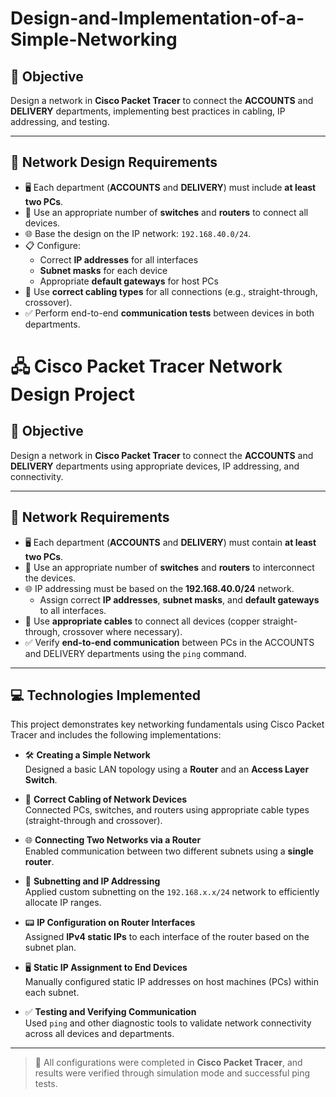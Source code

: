 # Design-and-Implementation-of-a-Simple-Networking


## 📘 Objective

Design a network in **Cisco Packet Tracer** to connect the **ACCOUNTS** and **DELIVERY** departments, implementing best practices in cabling, IP addressing, and testing.

---

## 🧩 Network Design Requirements

- 🖥️ Each department (**ACCOUNTS** and **DELIVERY**) must include **at least two PCs**.
- 🧷 Use an appropriate number of **switches** and **routers** to connect all devices.
- 🌐 Base the design on the IP network: `192.168.40.0/24`.
- 📋 Configure:
  - Correct **IP addresses** for all interfaces
  - **Subnet masks** for each device
  - Appropriate **default gateways** for host PCs
- 🔌 Use **correct cabling types** for all connections (e.g., straight-through, crossover).
- ✅ Perform end-to-end **communication tests** between devices in both departments.


# 🖧 Cisco Packet Tracer Network Design Project

## 📘 Objective

Design a network in **Cisco Packet Tracer** to connect the **ACCOUNTS** and **DELIVERY** departments using appropriate devices, IP addressing, and connectivity.

---

## 🧩 Network Requirements

- 🖥️ Each department (**ACCOUNTS** and **DELIVERY**) must contain **at least two PCs**.
- 📶 Use an appropriate number of **switches** and **routers** to interconnect the devices.
- 🌐 IP addressing must be based on the **192.168.40.0/24** network.
  - Assign correct **IP addresses**, **subnet masks**, and **default gateways** to all interfaces.
- 🔌 Use **appropriate cables** to connect all devices (copper straight-through, crossover where necessary).
- ✅ Verify **end-to-end communication** between PCs in the ACCOUNTS and DELIVERY departments using the `ping` command.

---

## 💻 Technologies Implemented

This project demonstrates key networking fundamentals using Cisco Packet Tracer and includes the following implementations:

- 🛠️ **Creating a Simple Network**  
  Designed a basic LAN topology using a **Router** and an **Access Layer Switch**.

- 🔌 **Correct Cabling of Network Devices**  
  Connected PCs, switches, and routers using appropriate cable types (straight-through and crossover).

- 🌐 **Connecting Two Networks via a Router**  
  Enabled communication between two different subnets using a **single router**.

- 🧮 **Subnetting and IP Addressing**  
  Applied custom subnetting on the `192.168.x.x/24` network to efficiently allocate IP ranges.

- 📟 **IP Configuration on Router Interfaces**  
  Assigned **IPv4 static IPs** to each interface of the router based on the subnet plan.

- 🖥️ **Static IP Assignment to End Devices**  
  Manually configured static IP addresses on host machines (PCs) within each subnet.

- ✅ **Testing and Verifying Communication**  
  Used `ping` and other diagnostic tools to validate network connectivity across all devices and departments.

---

> 📁 All configurations were completed in **Cisco Packet Tracer**, and results were verified through simulation mode and successful ping tests.


